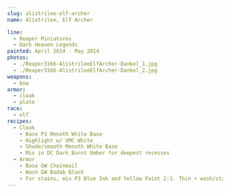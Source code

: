```yaml
---
slug: alistrilee-elf-archer
name: Alistrilee, Elf Archer

line:
  - Reaper Miniatures
  - Dark Heaven Legends
painted: April 2014 - May 2014
photos:
  - ./Reaper3166-AlistrileeElfArcher-Dankel_1.jpg
  - ./Reaper3166-AlistrileeElfArcher-Dankel_2.jpg
weapons:
  - bow
armor:
  - cloak
  - plate
race:
  - elf
recipes:
  - Cloak
    - Base P3 Menoth White Base
    - Highlight w/ VMC White
    - Shade/smooth Menoth White Base
    - Mix in DC Dark Burnt Umber for deepest recesses
  - Armor
    - Base GW Chainmail
    - Wash GW Badab Black
    - For stains, mix P3 Blue Ink and Yellow Paint 2:1. Thin + wash/stain
---
```

